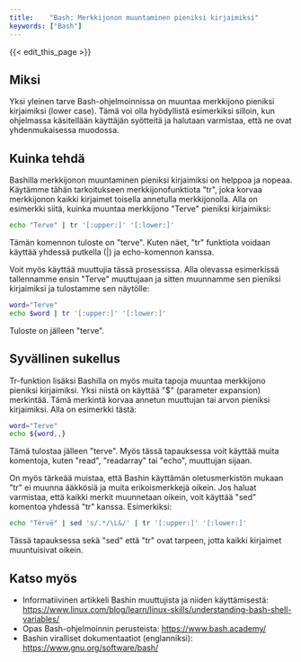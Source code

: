 ```yaml
---
title:    "Bash: Merkkijonon muuntaminen pieniksi kirjaimiksi"
keywords: ["Bash"]
---
```


{{< edit_this_page >}}

## Miksi

Yksi yleinen tarve Bash-ohjelmoinnissa on muuntaa merkkijono pieniksi kirjaimiksi (lower case). Tämä voi olla hyödyllistä esimerkiksi silloin, kun ohjelmassa käsitellään käyttäjän syötteitä ja halutaan varmistaa, että ne ovat yhdenmukaisessa muodossa.

## Kuinka tehdä

Bashilla merkkijonon muuntaminen pieniksi kirjaimiksi on helppoa ja nopeaa. Käytämme tähän tarkoitukseen merkkijonofunktiota "tr", joka korvaa merkkijonon kaikki kirjaimet toisella annetulla merkkijonolla. Alla on esimerkki siitä, kuinka muuntaa merkkijono "Terve" pieniksi kirjaimiksi:

```Bash
echo "Terve" | tr '[:upper:]' '[:lower:]'
```
Tämän komennon tuloste on "terve". Kuten näet, "tr" funktiota voidaan käyttää yhdessä putkella (|) ja echo-komennon kanssa.

Voit myös käyttää muuttujia tässä prosessissa. Alla olevassa esimerkissä tallennamme ensin "Terve" muuttujaan ja sitten muunnamme sen pieniksi kirjaimiksi ja tulostamme sen näytölle:

```Bash
word="Terve"
echo $word | tr '[:upper:]' '[:lower:]'
```
Tuloste on jälleen "terve".

## Syvällinen sukellus

Tr-funktion lisäksi Bashilla on myös muita tapoja muuntaa merkkijono pieniksi kirjaimiksi. Yksi niistä on käyttää "$" (parameter expansion) merkintää. Tämä merkintä korvaa annetun muuttujan tai arvon pieniksi kirjaimiksi. Alla on esimerkki tästä:

```Bash
word="Terve"
echo ${word,,}
```
Tämä tulostaa jälleen "terve". Myös tässä tapauksessa voit käyttää muita komentoja, kuten "read", "readarray" tai "echo", muuttujan sijaan.

On myös tärkeää muistaa, että Bashin käyttämän oletusmerkistön mukaan "tr" ei muunna ääkkösiä ja muita erikoismerkkejä oikein. Jos haluat varmistaa, että kaikki merkit muunnetaan oikein, voit käyttää "sed" komentoa yhdessä "tr" kanssa. Esimerkiksi:

```Bash
echo "Tërvë" | sed 's/.*/\L&/' | tr '[:upper:]' '[:lower:]'
```
Tässä tapauksessa sekä "sed" että "tr" ovat tarpeen, jotta kaikki kirjaimet muuntuisivat oikein.

## Katso myös

- Informatiivinen artikkeli Bashin muuttujista ja niiden käyttämisestä: https://www.linux.com/blog/learn/linux-skills/understanding-bash-shell-variables/
- Opas Bash-ohjelmoinnin perusteista: https://www.bash.academy/
- Bashin viralliset dokumentaatiot (englanniksi): https://www.gnu.org/software/bash/